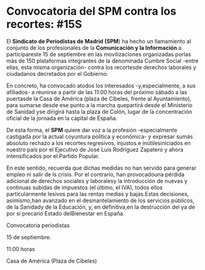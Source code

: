 # Convocatoria del SPM contra los recortes: #15S

El **Sindicato de Periodistas de Madrid (SPM**) ha hecho un llamamiento al conjunto de los profesionales de la **Comunicación y la Información** a participareste 15 de septiembre en las movilizaciones organizadas porlas más de 150 plataformas integrantes de la denominada Cumbre Social -entre ellas, esta misma organización- contra los recortesde derechos laborales y ciudadanos decretados por el Gobierno.

En concreto, ha convocado atodos los interesados -y,especialmente, a sus afiliados- a reunirse a partir de las 11:00 horas del próximo sábado a las puertasde la Casa de América (plaza de Cibeles, frente al Ayuntamiento), para sumarse desde ese punto a la marcha quepartirá desde el Ministerio de Sanidad yse dirigirá hasta la plaza de Colón, lugar de la concentración oficial de la jornada en la capital de España.

De esta forma, el **SPM** quiere dar voz a la profesión -especialmente castigada por la actual coyuntura política y económica- y expresar sumás absoluto rechazo a los recortes regresivos, injustos e inútilesiniciados en nuestro país por el Ejecutivo de José Luis Rodríguez Zapatero y ahora intensificados por el Partido Popular.

En este sentido, recuerda que dichas medidas no han servido para generar empleo ni salir de ls crisis. Por el contrario, han provocadouna pérdida adicional de derechos sociales y laboralesy la introducción de nuevas y continuas subidas de impuestos (el último, el IVA), todos ellos particularmente lesivos para las rentas medias y bajas.Estas decisiones, asimismo,han avanzado en el desmantelamiento de los servicios públicos, de la Sanidady de la Educación, y, en definitiva,en la destrucción del ya de por sí precario Estado delBienestar en España.

Convocatoria periodistas

15 de septiembre.

11:00 horas

Casa de América (Plaza de Cibeles)
